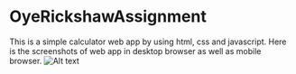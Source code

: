 # OyeRickshawAssignment

This is a simple calculator web app by using html, css and javascript.
Here is the screenshots of web app in desktop browser as well as mobile browser.
![Alt text](/Users/amitgiri/Desktop/image1.png?raw=true "Title")

